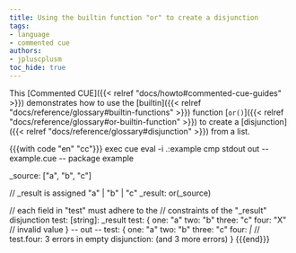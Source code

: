 ```yaml
---
title: Using the builtin function "or" to create a disjunction
tags:
- language
- commented cue
authors:
- jpluscplusm
toc_hide: true
---
```


This [Commented CUE]({{< relref "docs/howto#commented-cue-guides" >}})
demonstrates how to use the
[builtin]({{< relref "docs/reference/glossary#builtin-functions" >}})
function
[`or()`]({{< relref "docs/reference/glossary#or-builtin-function" >}})
to create a
[disjunction]({{< relref "docs/reference/glossary#disjunction" >}})
from a list.

{{{with code "en" "cc"}}}
exec cue eval -i .:example
cmp stdout out
-- example.cue --
package example

_source: ["a", "b", "c"]

// _result is assigned "a" | "b" | "c"
_result: or(_source)

// each field in "test" must adhere to the
// constraints of the "_result" disjunction
test: [string]: _result
test: {
	one:   "a"
	two:   "b"
	three: "c"
	four:  "X" // invalid value
}
-- out --
test: {
    one:   "a"
    two:   "b"
    three: "c"
    four:  _|_ // test.four: 3 errors in empty disjunction: (and 3 more errors)
}
{{{end}}}
